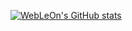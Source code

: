 [![WebLeOn's GitHub stats](https://github-readme-stats.vercel.app/api?username=webleon)](https://github.com/webleon)
